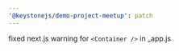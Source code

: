 ```yaml
---
'@keystonejs/demo-project-meetup': patch
---
```


fixed next.js warning for `<Container />` in \_app.js
